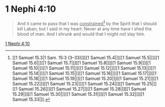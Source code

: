 # 1 Nephi 4:10

> And it came to pass that I was <u>constrained</u>[^a] by the Spirit that I should kill Laban; but I said in my heart: Never at any time have I shed the blood of man. And I shrunk and would that I might not slay him.

[1 Nephi 4:10](https://www.churchofjesuschrist.org/study/scriptures/bofm/1-ne/4?lang=eng&id=p10#p10)


[^a]: [[1 Samuel 15.3|1 Sam. 15:3 (3–33)]][[1 Samuel 15.4|]][[1 Samuel 15.5|]][[1 Samuel 15.6|]][[1 Samuel 15.7|]][[1 Samuel 15.8|]][[1 Samuel 15.9|]][[1 Samuel 15.10|]][[1 Samuel 15.11|]][[1 Samuel 15.12|]][[1 Samuel 15.13|]][[1 Samuel 15.14|]][[1 Samuel 15.15|]][[1 Samuel 15.16|]][[1 Samuel 15.17|]][[1 Samuel 15.18|]][[1 Samuel 15.19|]][[1 Samuel 15.20|]][[1 Samuel 15.21|]][[1 Samuel 15.22|]][[1 Samuel 15.23|]][[1 Samuel 15.24|]][[1 Samuel 15.25|]][[1 Samuel 15.26|]][[1 Samuel 15.27|]][[1 Samuel 15.28|]][[1 Samuel 15.29|]][[1 Samuel 15.30|]][[1 Samuel 15.31|]][[1 Samuel 15.32|]][[1 Samuel 15.33|]].  
